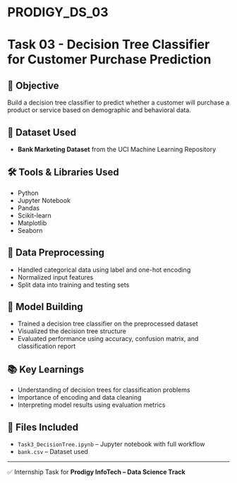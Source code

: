 # PRODIGY_DS_03
# Task 03 - Decision Tree Classifier for Customer Purchase Prediction

## 📌 Objective
Build a decision tree classifier to predict whether a customer will purchase a product or service based on demographic and behavioral data.

## 🧪 Dataset Used
- **Bank Marketing Dataset** from the UCI Machine Learning Repository

## 🛠️ Tools & Libraries Used
- Python
- Jupyter Notebook
- Pandas
- Scikit-learn
- Matplotlib
- Seaborn

## 🧹 Data Preprocessing
- Handled categorical data using label and one-hot encoding
- Normalized input features
- Split data into training and testing sets

## 🤖 Model Building
- Trained a decision tree classifier on the preprocessed dataset
- Visualized the decision tree structure
- Evaluated performance using accuracy, confusion matrix, and classification report

## 📚 Key Learnings
- Understanding of decision trees for classification problems
- Importance of encoding and data cleaning
- Interpreting model results using evaluation metrics

## 📂 Files Included
- `Task3_DecisionTree.ipynb` – Jupyter notebook with full workflow
- `bank.csv` – Dataset used

---

✅ Internship Task for **Prodigy InfoTech – Data Science Track**


